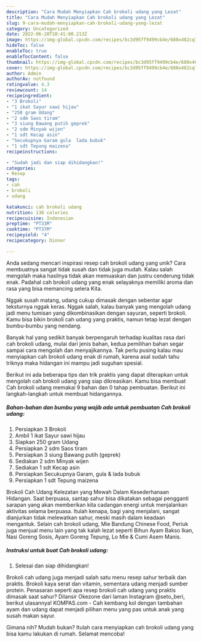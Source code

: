 ```yaml
---
description: "Cara Mudah Menyiapkan Cah brokoli udang yang Lezat"
title: "Cara Mudah Menyiapkan Cah brokoli udang yang Lezat"
slug: 9-cara-mudah-menyiapkan-cah-brokoli-udang-yang-lezat
category: Uncategorized
date: 2022-06-20T10:41:00.213Z
image: https://img-global.cpcdn.com/recipes/bc3d95ff9499cb4e/680x482cq70/cah-brokoli-udang-foto-resep-utama.jpg
hideToc: false
enableToc: true
enableTocContent: false
thumbnail: https://img-global.cpcdn.com/recipes/bc3d95ff9499cb4e/680x482cq70/cah-brokoli-udang-foto-resep-utama.jpg
cover: https://img-global.cpcdn.com/recipes/bc3d95ff9499cb4e/680x482cq70/cah-brokoli-udang-foto-resep-utama.jpg
author: Admin
authorAv: notfound
ratingvalue: 4.3
reviewcount: 14
recipeingredient:
- "3 Brokoli"
- "1 ikat Sayur sawi hijau"
- "250 gram Udang"
- "2 sdm Saos tiram"
- "3 siung Bawang putih geprek"
- "2 sdm Minyak wijen"
- "1 sdt Kecap asin"
- "Secukupnya Garam gula  lada bubuk"
- "1 sdt Tepung maizena"
recipeinstructions:

- "Sudah jadi dan siap dihidangkan!"
categories:
- Resep
tags:
- cah
- brokoli
- udang

katakunci: cah brokoli udang 
nutrition: 130 calories
recipecuisine: Indonesian
preptime: "PT33M"
cooktime: "PT37M"
recipeyield: "4"
recipecategory: Dinner

---
```





Anda sedang mencari inspirasi resep cah brokoli udang yang unik? Cara membuatnya sangat tidak susah dan tidak juga mudah. Kalau salah mengolah maka hasilnya tidak akan memuaskan dan justru cenderung tidak enak. Padahal cah brokoli udang yang enak selayaknya memiliki aroma dan rasa yang bisa memancing selera Kita.





Nggak susah matang, udang cukup dimasak dengan sebentar agar teksturnya nggak keras. Nggak salah, kalau banyak yang mengolah udang jadi menu tumisan yang dikombinasikan dengan sayuran, seperti brokoli. Kamu bisa bikin brokoli cah udang yang praktis, namun tetap lezat dengan bumbu-bumbu yang nendang.

Banyak hal yang sedikit banyak berpengaruh terhadap kualitas rasa dari cah brokoli udang, mulai dari jenis bahan, kedua pemilihan bahan segar sampai cara mengolah dan menyajikannya. Tak perlu pusing kalau mau menyiapkan cah brokoli udang enak di rumah, karena asal sudah tahu triknya maka hidangan ini mampu jadi suguhan spesial.






Berikut ini ada beberapa tips dan trik praktis yang dapat diterapkan untuk mengolah cah brokoli udang yang siap dikreasikan. Kamu bisa membuat Cah brokoli udang memakai 9 bahan dan 0 tahap pembuatan. Berikut ini langkah-langkah untuk membuat hidangannya.

<!--inarticleads1-->

##### Bahan-bahan dan bumbu yang wajib ada untuk pembuatan Cah brokoli udang:

1. Persiapkan 3 Brokoli
1. Ambil 1 ikat Sayur sawi hijau
1. Siapkan 250 gram Udang
1. Persiapkan 2 sdm Saos tiram
1. Persiapkan 3 siung Bawang putih (geprek)
1. Sediakan 2 sdm Minyak wijen
1. Sediakan 1 sdt Kecap asin
1. Persiapkan Secukupnya Garam, gula &amp; lada bubuk
1. Persiapkan 1 sdt Tepung maizena


Brokoli Cah Udang Kelezatan yang Mewah Dalam Kesederhanaan Hidangan. Saat berpuasa, santap sahur bisa dikatakan sebagai pengganti sarapan yang akan memberikan kita cadangan energi untuk menjalankan aktivitas selama berpuasa. Itulah kenapa, bagi yang menjalani, sangat dianjurkan tidak melewatkan sahur, meski masih dalam keadaan mengantuk. Selain cah brokoli udang, Mie Bandung Chinese Food, Periuk juga menjual menu lain yang tak kalah lezat seperti Bihun Ayam Bakso Ikan, Nasi Goreng Sosis, Ayam Goreng Tepung, Lo Mie &amp; Cumi Asem Manis. 

<!--inarticleads2-->

##### Instruksi untuk buat Cah brokoli udang:


1. Selesai dan siap dihidangkan!

Brokoli cah udang juga menjadi salah satu menu resep sahur terbaik dan praktis. Brokoli kaya serat dan vitamin, sementara udang menjadi sumber protein. Penasaran seperti apa resep brokoli cah udang yang praktis dimasak saat sahur? Dilansir Okezone dari laman Instagram @seto_beri, berikut ulasannya! KOMPAS.com - Cah kembang kol dengan tambahan ayam dan udang dapat menjadi pilihan menu yang pas untuk anak yang susah makan sayur. 

Gimana nih? Mudah bukan? Itulah cara menyiapkan cah brokoli udang yang bisa kamu lakukan di rumah. Selamat mencoba!
